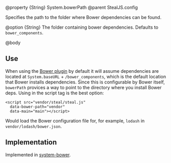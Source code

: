 @property {String} System.bowerPath
@parent StealJS.config

Specifies the path to the folder where Bower dependencies can be found.

@option {String} The folder containing bower dependencies. Defaults to `bower_components`.

@body

## Use

When using the [Bower plugin](https://github.com/bitovi/system-bower) by default it will assume dependencies are located at `System.baseURL` + `/bower_components`, which is the default location that Bower installs dependencies. Since this is configurable by Bower itself, `bowerPath` provices a way to point to the directory where you install Bower deps.  Using in the script tag is the best option:

    <script src="vendor/steal/steal.js"
	  data-bower-path="vendor"
	  data-main="main"></script>

Would load the Bower configuration file for, for example, `lodash` in `vendor/lodash/bower.json`.

## Implementation

Implemented in [system-bower](https://github.com/bitovi/system-bower).
